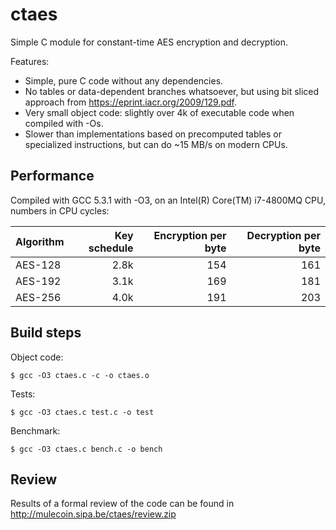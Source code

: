 ctaes
=====

Simple C module for constant-time AES encryption and decryption.

Features:
* Simple, pure C code without any dependencies.
* No tables or data-dependent branches whatsoever, but using bit sliced approach from https://eprint.iacr.org/2009/129.pdf.
* Very small object code: slightly over 4k of executable code when compiled with -Os.
* Slower than implementations based on precomputed tables or specialized instructions, but can do ~15 MB/s on modern CPUs.

Performance
-----------

Compiled with GCC 5.3.1 with -O3, on an Intel(R) Core(TM) i7-4800MQ CPU, numbers in CPU cycles:

| Algorithm | Key schedule | Encryption per byte | Decryption per byte |
| --------- | ------------:| -------------------:| -------------------:|
| AES-128   |         2.8k |                 154 |                 161 |
| AES-192   |         3.1k |                 169 |                 181 |
| AES-256   |         4.0k |                 191 |                 203 |

Build steps
-----------

Object code:

    $ gcc -O3 ctaes.c -c -o ctaes.o

Tests:

    $ gcc -O3 ctaes.c test.c -o test

Benchmark:

    $ gcc -O3 ctaes.c bench.c -o bench

Review
------

Results of a formal review of the code can be found in http://mulecoin.sipa.be/ctaes/review.zip

